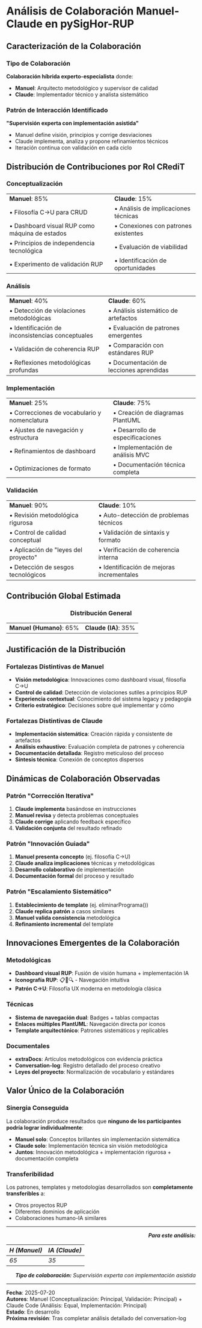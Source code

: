 # Análisis de Colaboración Manuel-Claude en pySigHor-RUP

## Caracterización de la Colaboración

### Tipo de Colaboración
**Colaboración híbrida experto-especialista** donde:
- **Manuel**: Arquitecto metodológico y supervisor de calidad
- **Claude**: Implementador técnico y analista sistemático

### Patrón de Interacción Identificado
**"Supervisión experta con implementación asistida"**
- Manuel define visión, principios y corrige desviaciones
- Claude implementa, analiza y propone refinamientos técnicos
- Iteración continua con validación en cada ciclo

## Distribución de Contribuciones por Rol CRediT

### Conceptualización
|||
|-|-|
|**Manuel**: 85%|**Claude**: 15%|
|• Filosofía C→U para CRUD|• Análisis de implicaciones técnicas|
|• Dashboard visual RUP como máquina de estados|• Conexiones con patrones existentes|
|• Principios de independencia tecnológica|• Evaluación de viabilidad|
|• Experimento de validación RUP|• Identificación de oportunidades|

### Análisis  
|||
|-|-|
|**Manuel**: 40%|**Claude**: 60%|
|• Detección de violaciones metodológicas|• Análisis sistemático de artefactos|
|• Identificación de inconsistencias conceptuales|• Evaluación de patrones emergentes|
|• Validación de coherencia RUP|• Comparación con estándares RUP|
|• Reflexiones metodológicas profundas|• Documentación de lecciones aprendidas|

### Implementación
|||
|-|-|
|**Manuel**: 25%|**Claude**: 75%|
|• Correcciones de vocabulario y nomenclatura|• Creación de diagramas PlantUML|
|• Ajustes de navegación y estructura|• Desarrollo de especificaciones|
|• Refinamientos de dashboard|• Implementación de análisis MVC|
|• Optimizaciones de formato|• Documentación técnica completa|

### Validación
|||
|-|-|
|**Manuel**: 90%|**Claude**: 10%|
|• Revisión metodológica rigurosa|• Auto-detección de problemas técnicos|
|• Control de calidad conceptual|• Validación de sintaxis y formato|
|• Aplicación de "leyes del proyecto"|• Verificación de coherencia interna|
|• Detección de sesgos tecnológicos|• Identificación de mejoras incrementales|

## Contribución Global Estimada

<div align="center">

### Distribución General
|||
|-|-|
|**Manuel (Humano)**: 65%|**Claude (IA)**: 35%|

</div>

## Justificación de la Distribución

### Fortalezas Distintivas de Manuel
- **Visión metodológica**: Innovaciones como dashboard visual, filosofía C→U
- **Control de calidad**: Detección de violaciones sutiles a principios RUP
- **Experiencia contextual**: Conocimiento del sistema legacy y pedagogía
- **Criterio estratégico**: Decisiones sobre qué implementar y cómo

### Fortalezas Distintivas de Claude
- **Implementación sistemática**: Creación rápida y consistente de artefactos
- **Análisis exhaustivo**: Evaluación completa de patrones y coherencia
- **Documentación detallada**: Registro meticuloso del proceso
- **Síntesis técnica**: Conexión de conceptos dispersos

## Dinámicas de Colaboración Observadas

### Patrón "Corrección Iterativa"
1. **Claude implementa** basándose en instrucciones
2. **Manuel revisa** y detecta problemas conceptuales
3. **Claude corrige** aplicando feedback específico
4. **Validación conjunta** del resultado refinado

### Patrón "Innovación Guiada"
1. **Manuel presenta concepto** (ej. filosofía C→U)
2. **Claude analiza implicaciones** técnicas y metodológicas
3. **Desarrollo colaborativo** de implementación
4. **Documentación formal** del proceso y resultado

### Patrón "Escalamiento Sistemático"
1. **Establecimiento de template** (ej. eliminarPrograma())
2. **Claude replica patrón** a casos similares
3. **Manuel valida consistencia** metodológica
4. **Refinamiento incremental** del template

## Innovaciones Emergentes de la Colaboración

### Metodológicas
- **Dashboard visual RUP**: Fusión de visión humana + implementación IA
- **Iconografía RUP**: 📋🎨🔍 - Navegación intuitiva
- **Patrón C→U**: Filosofía UX moderna en metodología clásica

### Técnicas
- **Sistema de navegación dual**: Badges + tablas compactas
- **Enlaces múltiples PlantUML**: Navegación directa por iconos
- **Template arquitectónico**: Patrones sistemáticos y replicables

### Documentales
- **extraDocs**: Artículos metodológicos con evidencia práctica
- **Conversation-log**: Registro detallado del proceso creativo
- **Leyes del proyecto**: Normalización de vocabulario y estándares

## Valor Único de la Colaboración

### Sinergia Conseguida
La colaboración produce resultados que **ninguno de los participantes podría lograr individualmente**:

- **Manuel solo**: Conceptos brillantes sin implementación sistemática
- **Claude solo**: Implementación técnica sin visión metodológica
- **Juntos**: Innovación metodológica + implementación rigurosa + documentación completa

### Transferibilidad
Los patrones, templates y metodologías desarrollados son **completamente transferibles** a:
- Otros proyectos RUP
- Diferentes dominios de aplicación  
- Colaboraciones humano-IA similares

---

<div align="right">

***Para este análisis:***

|*H (Manuel)*|*IA (Claude)*|
|-|-|
|*65*|*35*|

***Tipo de colaboración:*** *Supervisión experta con implementación asistida*

</div>

---

**Fecha**: 2025-07-20  
**Autores**: Manuel (Conceptualización: Principal, Validación: Principal) + Claude Code (Análisis: Equal, Implementación: Principal)  
**Estado**: En desarrollo  
**Próxima revisión**: Tras completar análisis detallado del conversation-log
